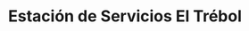 ---
title: "Estación de Servicios El Trébol"
url: /caracas/estacion-de-servicios-el-trebol-av-andres-galarraga/
shop: Lebensmittel
---